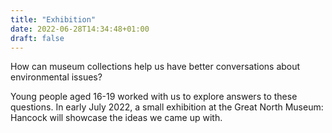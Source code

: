```yaml
---
title: "Exhibition"
date: 2022-06-28T14:34:48+01:00
draft: false
---
```


How can museum collections help us have better conversations about environmental issues?

Young people aged 16-19 worked with us to explore answers to these questions. In early July 2022, a small exhibition at the Great North Museum: Hancock will showcase the ideas we came up with.